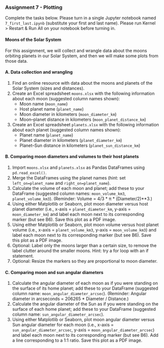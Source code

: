 ### Assignment 7 - Plotting

Complete the tasks below. Please turn in a single Jupyter notebook named `7_first_last.ipynb` (substitute your first and last name). Please run Kernel > Restart & Run All on your notebook before turning in.

#### Moons of the Solar System

For this assignment, we will collect and wrangle data about the moons orbiting planets in our Solar System, and then we will make some plots from those data.

#### A. Data collection and wrangling

1. Find an online resource with data about the moons and planets of the Solar System (sizes and distances).
2. Create an Excel spreadsheet `moons.xlsx` with the following information about each moon (suggested column names shown): 
    - Moon name (`moon_name`)
    - Host planet name (`planet_name`)
    - Moon diameter in kilometers (`moon_diameter_km`)
    - Moon–planet distance in kilometers (`moon_planet_distance_km`)
3. Create an Excel spreadsheet `planets.xlsx` with the following information about each planet (suggested column names shown): 
    - Planet name (`planet_name`)
    - Planet diameter in kilometers (`planet_diameter_km`)
    - Planet–Sun distance in kilometers (`planet_sun_distance_km`)

#### B. Comparing moon diameters and volumes to their host planets

1. Import `moons.xlsx` and `planets.xlsx` as Pandas DataFrames using `pd.read_excel()`.
2. Merge the DataFrames using the planet names (hint: set `left_on=planet_name` and `right_on=planet_name`).
3. Calculate the volume of each moon and planet; add these to your DataFrame (suggested column names: `moon_volume_km3`, `planet_volume_km3`). (Reminder: Volume = 4/3 * π * (Diameter/2)**3.)
4. Using either Matplotlib or Seaborn, plot moon diameter versus host planet diameter (i.e., x-axis = `planet_diameter_km`, y-axis = `moon_diameter_km`) and label each moon next to its corresponding marker (but see B6). Save this plot as a PDF image.
5. Using either Matplotlib or Seaborn, plot moon volume versus host planet volume (i.e., x-axis = `planet_volume_km3`, y-axis = `moon_volume_km3`) and label each moon next to its corresponding marker (but see B6). Save this plot as a PDF image.
6. Optional: Label only the moons larger than a certain size, to remove the label clutter around the smaller moons. Hint: try a for loop with an if statement.
7. Optional: Resize the markers so they are proportional to moon diameter.

#### C. Comparing moon and sun angular diameters

1. Calculate the angular diameter of each moon as if you were standing on the surface of its home planet; add these to your DataFrame (suggested column name: `moon_angular_diameter_arcsec`). (Reminder: Angular diameter in arcseconds = 206265 * Diameter / Distance.)
2. Calculate the angular diameter of the Sun as if you were standing on the surface of each home planet; add these to your DataFrame (suggested column name: `sun_angular_diameter_arcsec`).
3. Using either Matplotlib or Seaborn, plot moon angular diameter versus Sun angular diameter for each moon (i.e., x-axis = `sun_angular_diameter_arcsec`, y-axis = `moon_angular_diameter_arcsec`) and label each moon next to its corresponding marker (but see B6). Add a line corresponding to a 1:1 ratio. Save this plot as a PDF image.
